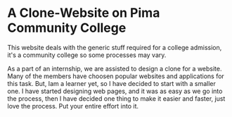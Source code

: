 # A Clone-Website on Pima Community College
This website deals with the generic stuff required for a college admission, it's a community college so some processes may vary.

As a part of an internship, we are assisted to design a clone for a website. Many of the members have choosen popular websites and applications for this task. But, Iam a learner yet, so I have decided to start with a smaller one.
I have started designing web pages, and it was as easy as we go into the process, then I have decided one thing to make it easier and faster, just love the process. Put your entire effort into it.
